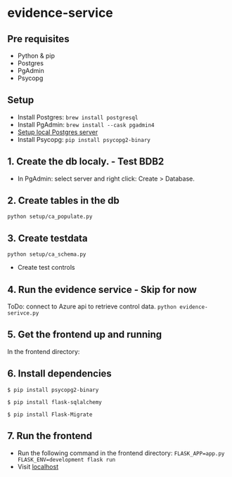 # evidence-service

## Pre requisites

- Python & pip
- Postgres
- PgAdmin
- Psycopg
## Setup

- Install Postgres: `brew install postgresql`
- Install PgAdmin: `brew install --cask pgadmin4`
- [Setup local Postgres server](https://docs.bitnami.com/installer/apps/canvaslms/administration/configure-pgadmin/)
- Install Psycopg: `pip install psycopg2-binary`

## 1.  Create the db localy. - Test BDB2

- In PgAdmin: select server and right click: Create > Database.

## 2. Create tables in the db

`python setup/ca_populate.py`

## 3. Create testdata

`python setup/ca_schema.py`
- Create test controls

## 4. Run the evidence service - Skip for now

ToDo: connect to Azure api to retrieve control data.
`python evidence-serivce.py`

## 5. Get the frontend up and running

In the frontend directory:
## 6. Install dependencies

`$ pip install psycopg2-binary`

`$ pip install flask-sqlalchemy`

`$ pip install Flask-Migrate`

## 7. Run the frontend

- Run the following command in the frontend directory: `FLASK_APP=app.py FLASK_ENV=development flask run`
- Visit [localhost](http://127.0.0.1:5000/)

